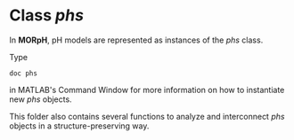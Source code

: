 # Class *phs*

In **MORpH**, pH models are represented as instances of the *phs* class.

Type 

```
doc phs
```

in MATLAB's Command Window for more information on how to instantiate new *phs* objects.

This folder also contains several functions to analyze and interconnect *phs* objects in a structure-preserving way.